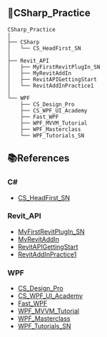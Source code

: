 ## 📁CSharp_Practice

```
CSharp_Practice  
│  
├── CSharp  
│   └── CS_HeadFirst_SN  
│  
├── Revit_API  
│   ├── MyFirstRevitPlugIn_SN  
│   ├── MyRevitAddIn  
│   ├── RevitAPIGettingStart  
│   └── RevitAddInPractice1  
│  
└── WPF  
    ├── CS_Design_Pro  
    ├── CS_WPF_UI_Academy  
    ├── Fast_WPF  
    ├── WPF_MVVM_Tutorial  
    ├── WPF_Masterclass  
    └── WPF_Tutorials_SN
```



## 📚References

### C#
* [CS_HeadFirst_SN](https://product.kyobobook.co.kr/detail/S000211338172)

### Revit_API
* [MyFirstRevitPlugIn_SN](https://www.autodesk.com/support/technical/article/caas/tsarticles/ts/7I2bC1zUr4VjJ3U31uM66K.html)
* [MyRevitAddIn](https://www.youtube.com/playlist?list=PLPlVTk6RNsNTWtDkAgHxZexRklLEJDK8R)
* [RevitAPIGettingStart](https://www.youtube.com/playlist?list=PLlyMZ5IcKcci1TvB4qM9S8J-RKp0DhVWO)
* [RevitAddInPractice1](https://www.youtube.com/playlist?list=PLABAnZRsrrL4xoeLvEmqtayeRC5b5GuwU)

### WPF
* [CS_Design_Pro](https://www.youtube.com/@CSharpDesignPro/videos)
* [CS_WPF_UI_Academy](https://www.youtube.com/@WpfUI)
* [Fast_WPF](https://www.udemy.com/course/fast-wpf-in-c-windows-presentation-foundation-for-beginners/?couponCode=ST22FS22724)
* [WPF_MVVM_Tutorial](https://www.youtube.com/playlist?list=PLA8ZIAm2I03hS41Fy4vFpRw8AdYNBXmNm)
* [WPF_Masterclass](https://www.udemy.com/course/windows-presentation-foundation-masterclass/?couponCode=ST22FS22724)
* [WPF_Tutorials_SN](https://wpf-tutorial.com/)
